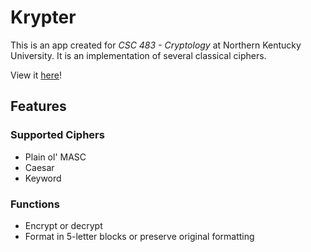 # Krypter

This is an app created for *CSC 483 - Cryptology* at Northern Kentucky University.  It is an implementation of several classical ciphers.

View it [here](https://maples3.github.io/Krypter/)!

## Features
### Supported Ciphers
- Plain ol' MASC
- Caesar
- Keyword

### Functions
- Encrypt or decrypt
- Format in 5-letter blocks or preserve original formatting
